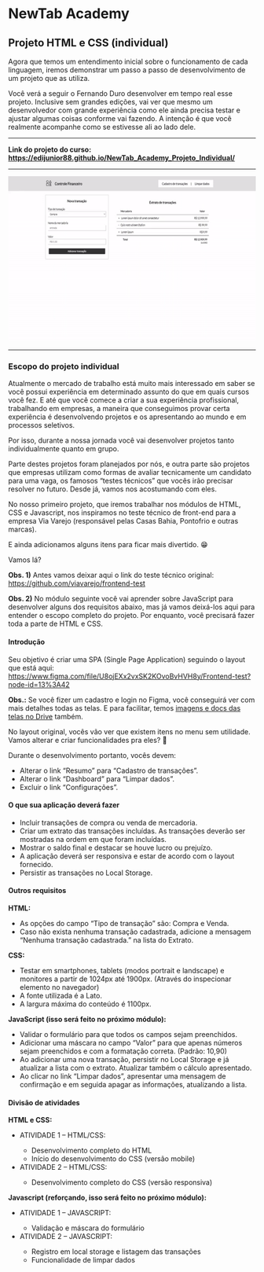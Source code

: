 <h1>NewTab Academy</h1>
<h2>Projeto HTML e CSS (individual)</h2>

<p>Agora que temos um entendimento inicial sobre o funcionamento de cada linguagem, iremos demonstrar um passo a passo de desenvolvimento de um projeto que as utiliza. </p>

<p>Você verá a seguir o Fernando Duro desenvolver em tempo real esse projeto. Inclusive sem grandes edições, vai ver que mesmo um desenvolvedor com grande experiência como ele ainda precisa testar e ajustar algumas coisas conforme vai fazendo. A intenção é que você realmente acompanhe como se estivesse ali ao lado dele.</p>

<hr>

<strong>Link do projeto do curso: <a href="https://edijunior88.github.io/NewTab_Academy_Projeto_Individual/">https://edijunior88.github.io/NewTab_Academy_Projeto_Individual/</a></strong>

<hr>

![index-readme](index-readme.gif)

<hr>

<h3>Escopo do projeto individual</h3>

<p>Atualmente o mercado de trabalho está muito mais interessado em saber se você possui experiência em determinado assunto do que em quais cursos você fez. E até que você comece a criar a sua experiência profissional, trabalhando em empresas, a maneira que conseguimos provar certa experiência é desenvolvendo projetos e os apresentando ao mundo e em processos seletivos.</p>

<p>Por isso, durante a nossa jornada você vai desenvolver projetos tanto individualmente quanto em grupo.</p>

<p>Parte destes projetos foram planejados por nós, e outra parte são projetos que empresas utilizam como formas de avaliar tecnicamente um candidato para uma vaga, os famosos “testes técnicos” que vocês irão precisar resolver no futuro. Desde já, vamos nos acostumando com eles.</p>

<p>No nosso primeiro projeto, que iremos trabalhar nos módulos de HTML, CSS e Javascript, nos inspiramos no teste técnico de front-end para a empresa Via Varejo (responsável pelas Casas Bahia, Pontofrio e outras marcas).</p>

<p>E ainda adicionamos alguns itens para ficar mais divertido. 😁</p>

<p>Vamos lá?</p>

<p><strong>Obs. 1)</strong> Antes vamos deixar aqui o link do teste técnico original: <a href="https://github.com/viavarejo/frontend-test">https://github.com/viavarejo/frontend-test</a></p>
<p><strong>Obs. 2)</strong> No módulo seguinte você vai aprender sobre JavaScript para desenvolver alguns dos requisitos abaixo, mas já vamos deixá-los aqui para entender o escopo completo do projeto. Por enquanto, você precisará fazer toda a parte de HTML e CSS.</p>

<h4>Introdução</h4>

Seu objetivo é criar uma SPA (Single Page Application) seguindo o layout que está aqui: <a href="https://www.figma.com/file/U8ojEXx2vxSK2KOvoBvHVH8y/Frontend-test?node-id=13%3A42">https://www.figma.com/file/U8ojEXx2vxSK2KOvoBvHVH8y/Frontend-test?node-id=13%3A42</a>

<p><strong>Obs.:</strong> Se você fizer um cadastro e login no Figma, você conseguirá ver com mais detalhes todas as telas. E para facilitar, temos <a href="https://drive.google.com/drive/folders/1CciOKFCSynGqcrDc5VmGCaLlFFiFrXYs">imagens e docs das telas no Drive</a> também.</p>

<p>No layout original, vocês vão ver que existem itens no menu sem utilidade. Vamos alterar e criar funcionalidades pra eles? 🙂</p>

<p>Durante o desenvolvimento portanto, vocês devem:</p>

<ul>
  <li>Alterar o link “Resumo” para “Cadastro de transações”.</li>
  <li>Alterar o link “Dashboard” para “Limpar dados”.</li>
  <li>Excluir o link “Configurações”.</li>
</ul>

<h4>O que sua aplicação deverá fazer</h4>

<ul>
  <li>Incluir transações de compra ou venda de mercadoria.</li>
  <li>Criar um extrato das transações incluídas. As transações deverão ser mostradas na ordem em que foram incluídas.</li>
  <li>Mostrar o saldo final e destacar se houve lucro ou prejuízo.</li>
  <li>A aplicação deverá ser responsiva e estar de acordo com o layout fornecido.</li>
  <li>Persistir as transações no Local Storage.</li>
</ul>

<h4>Outros requisitos</h4>

<strong>HTML:</strong>

<ul>
  <li>As opções do campo “Tipo de transação” são: Compra e Venda.</li>
  <li>Caso não exista nenhuma transação cadastrada, adicione a mensagem “Nenhuma transação cadastrada.” na lista do Extrato.</li>
</ul>

<strong>CSS:</strong>

<ul>
  <li>Testar em smartphones, tablets (modos portrait e landscape) e monitores a partir de 1024px até 1900px. (Através do inspecionar elemento no navegador)</li>
  <li>A fonte utilizada é a Lato.</li>
  <li>A largura máxima do conteúdo é 1100px.</li>
</ul>

<strong>JavaScript (isso será feito no próximo módulo):</strong>

<ul>
  <li>Validar o formulário para que todos os campos sejam preenchidos.</li>
  <li>Adicionar uma máscara no campo “Valor” para que apenas números sejam preenchidos e com a formatação correta. (Padrão: 10,90)</li>
  <li>Ao adicionar uma nova transação, persistir no Local Storage e já atualizar a lista com o extrato. Atualizar também o cálculo apresentado.</li>
  <li>Ao clicar no link “Limpar dados”, apresentar uma mensagem de confirmação e em seguida apagar as informações, atualizando a lista.</li>
</ul>

<h4>Divisão de atividades</h4>

<strong>HTML e CSS:</strong>

<ul>
  <li>ATIVIDADE 1 – HTML/CSS:</li>
  <ul>
    <li>Desenvolvimento completo do HTML</li>
    <li>Início do desenvolvimento do CSS (versão mobile)</li>
  </ul>
  
  <li>ATIVIDADE 2 – HTML/CSS:</li>
  <ul>
    <li>Desenvolvimento completo do CSS (versão responsiva)</li>
  </ul>
</ul>

<strong>Javascript (reforçando, isso será feito no próximo módulo):</strong>

<ul>
  <li>ATIVIDADE 1 – JAVASCRIPT:</li>
  <ul>
    <li>Validação e máscara do formulário</li>
  </ul>

  <li>ATIVIDADE 2 – JAVASCRIPT:</li>
  <ul>
    <li>Registro em local storage e listagem das transações</li>
    <li>Funcionalidade de limpar dados</li>
  </ul>
</ul>
